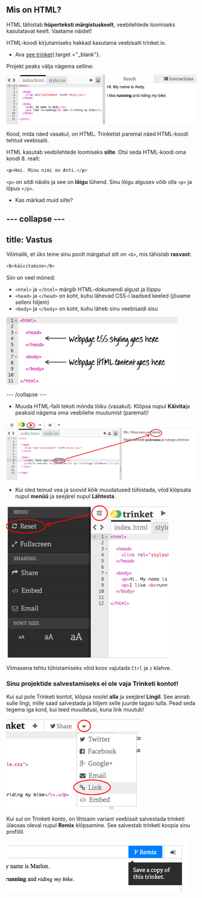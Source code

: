 ## Mis on HTML?

HTML tähistab **hüperteksti märgistuskeelt**, veebilehtede loomiseks kasutatavat keelt. Vaatame näidet!

HTML-koodi kirjutamiseks hakkad kasutama veebisaiti trinket.io.

+ Ava [see trinket](http://jumpto.cc/web-intro){:target ="_blank"}.

Projekt peaks välja nägema selline:

![kuvatõmmis](images/birthday-starter.png)

Kood, mida näed vasakul, on HTML. Trinketist paremal näed HTML-koodi tehtud veebisaiti.

HTML kasutab veebilehtede loomiseks **silte**. Otsi seda HTML-koodi oma koodi 8. realt:

```html
<p>Hei. Minu nimi on Anti.</p>
```

`<p>` on sildi näidis ja see on **lõigu** lühend. Sinu lõigu alguses võib olla `<p>` ja lõpus `</p>`.

+ Kas märkad muid silte?

## \--- collapse \---

## title: Vastus

Võimalik, et üks teine sinu poolt märgatud silt on `<b>`, mis tähistab **rasvast**:

```html
<b>käivitamine</b>
```

Siin on veel mõned:

+ `<html>` ja `</html>` märgib HTML-dokumendi algust ja lõppu
+ `<head>` ja `</head>` on koht, kuhu lähevad CSS-i laadsed keeled (jõuame selleni hiljem)
+ `<body>` ja `</body>` on koht, kuhu läheb sinu veebisaidi sisu

![kuvatõmmis](images/birthday-head-body.png)

\--- /collapse \---

+ Muuda HTML-faili teksti mõnda lõiku (vasakul). Klõpsa nupul **Käivita**ja peaksid nägema oma veebilehe muutumist (paremal)!

![kuvatõmmis](images/birthday-edit-html.png)

+ Kui oled teinud vea ja soovid kõik muudatused tühistada, võid klõpsata nupul **menüü** ja seejärel nupul **Lähtesta**.

![kuvatõmmis](images/birthday-reset.png)

Viimasena tehtu tühistamiseks võid koos vajutada `Ctrl` ja `z` klahve.

### Sinu projektide salvestamiseks ei ole vaja Trinketi kontot!

Kui sul pole Trinketi kontot, klõpsa noolel **alla** ja seejärel **Lingil**. See annab sulle lingi, mille saad salvestada ja hiljem selle juurde tagasi tulla. Pead seda tegema iga kord, kui teed muudatusi, kuna link muutub!

![kuvatõmmis](images/birthday-link.png)

Kui sul on Trinketi konto, on lihtsaim variant veebisait salvestada trinketi ülaosas oleval nupul **Remix** klõpsamine. See salvestab trinketi koopia sinu profiilil.

![kuvatõmmis](images/birthday-remix.png)